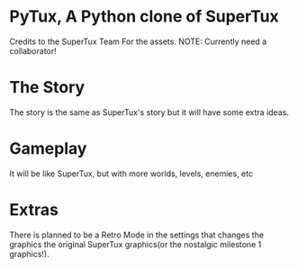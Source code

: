 # PyTux, A Python clone of SuperTux
Credits to the SuperTux Team For the assets. NOTE: Currently need a collaborator!
# The Story
The story is the same as SuperTux's story but it will have some extra ideas.
# Gameplay
It will be like SuperTux, but with more worlds, levels, enemies, etc
# Extras
There is planned to be a Retro Mode in the settings that changes the graphics the original SuperTux graphics(or the nostalgic milestone 1 graphics!).
